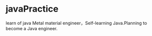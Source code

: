 # javaPractice
learn of java
Metal material engineer，Self-learning Java.Planning to become a Java engineer.
